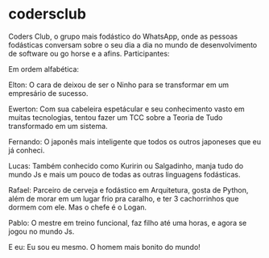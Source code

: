# codersclub
Coders Club, o grupo mais fodástico do WhatsApp, onde as pessoas fodásticas conversam sobre o seu dia a dia no mundo de desenvolvimento de software ou go horse e a afins. 
Participantes:

Em ordem alfabética:

Elton:
  O cara de deixou de ser o Ninho para se transformar em um empresário de sucesso.

Ewerton:
  Com sua cabeleira espetácular e seu conhecimento vasto em muitas tecnologias, tentou fazer um TCC sobre a Teoria de Tudo transformado em um sistema.
  
Fernando:
  O japonês mais inteligente que todos os outros japoneses que eu já conheci.
  
 Lucas:
  Também conhecido como Kuririn ou Salgadinho, manja tudo do mundo Js e mais um pouco de todas as outras linguagens fodásticas.
  
 Rafael:
  Parceiro de cerveja e fodástico em Arquitetura, gosta de Python, além de morar em um lugar frio pra caralho, e ter 3 cachorrinhos que dormem com ele. Mas o chefe é o Logan.
 
 Pablo:
  O mestre em treino funcional, faz filho até uma horas, e agora se jogou no mundo Js.
  
 E eu:
  Eu sou eu mesmo. O homem mais bonito do mundo!
    
